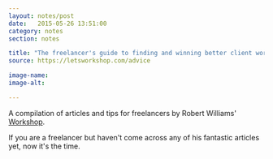 ```yaml
---
layout: notes/post
date:   2015-05-26 13:51:00
category: notes
section: notes

title: "The freelancer's guide to finding and winning better client work online"
source: https://letsworkshop.com/advice

image-name:
image-alt:

---
```


A compilation of articles and tips for freelancers by Robert Williams' [Workshop](https://letsworkshop.com/). 

If you are a freelancer but haven't come across any of his fantastic articles yet, now it's the time.